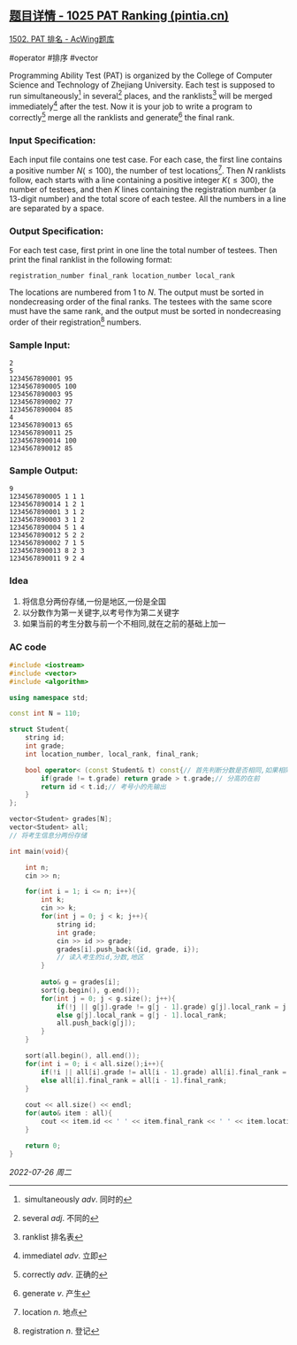 ## [题目详情 - 1025 PAT Ranking (pintia.cn)](https://pintia.cn/problem-sets/994805342720868352/problems/994805474338127872)

[1502. PAT 排名 - AcWing题库](https://www.acwing.com/problem/content/1504/)

#operator #排序 #vector 

Programming Ability Test (PAT) is organized by the College of Computer Science and Technology of Zhejiang University. Each test is supposed to run simultaneously[^1] in several[^2] places, and the ranklists[^3] will be merged immediately[^4] after the test. Now it is your job to write a program to correctly[^5] merge all the ranklists and generate[^6] the final rank.

### Input Specification:

Each input file contains one test case. For each case, the first line contains a positive number $N (≤100)$, the number of test locations[^7]. Then $N$ ranklists follow, each starts with a line containing a positive integer $K (≤300)$, the number of testees, and then $K$ lines containing the registration number (a 13-digit number) and the total score of each testee. All the numbers in a line are separated by a space.

### Output Specification:

For each test case, first print in one line the total number of testees. Then print the final ranklist in the following format:

```
registration_number final_rank location_number local_rank
```

The locations are numbered from 1 to $N$. The output must be sorted in nondecreasing order of the final ranks. The testees with the same score must have the same rank, and the output must be sorted in nondecreasing order of their registration[^8] numbers.

### Sample Input:

```in
2
5
1234567890001 95
1234567890005 100
1234567890003 95
1234567890002 77
1234567890004 85
4
1234567890013 65
1234567890011 25
1234567890014 100
1234567890012 85
```

### Sample Output:

```out
9
1234567890005 1 1 1
1234567890014 1 2 1
1234567890001 3 1 2
1234567890003 3 1 2
1234567890004 5 1 4
1234567890012 5 2 2
1234567890002 7 1 5
1234567890013 8 2 3
1234567890011 9 2 4
```

### Idea

1. 将信息分两份存储,一份是地区,一份是全国
2. 以分数作为第一关键字,以考号作为第二关键字
3. 如果当前的考生分数与前一个不相同,就在之前的基础上加一

### AC code

```cpp
#include <iostream>
#include <vector>
#include <algorithm>

using namespace std;

const int N = 110;

struct Student{
    string id;
    int grade;
    int location_number, local_rank, final_rank;

    bool operator< (const Student& t) const{// 首先判断分数是否相同,如果相同就判断考号
        if(grade != t.grade) return grade > t.grade;// 分高的在前
        return id < t.id;// 考号小的先输出
    }
};

vector<Student> grades[N];
vector<Student> all;
// 将考生信息分两份存储

int main(void){

    int n;
    cin >> n;

    for(int i = 1; i <= n; i++){
        int k;
        cin >> k;
        for(int j = 0; j < k; j++){
            string id;
            int grade;
            cin >> id >> grade;
            grades[i].push_back({id, grade, i});
            // 读入考生的id,分数,地区
        }
        
        auto& g = grades[i];
        sort(g.begin(), g.end());
        for(int j = 0; j < g.size(); j++){
            if(!j || g[j].grade != g[j - 1].grade) g[j].local_rank = j + 1;
            else g[j].local_rank = g[j - 1].local_rank;
            all.push_back(g[j]);
        }
    }

    sort(all.begin(), all.end());
    for(int i = 0; i < all.size();i++){
        if(!i || all[i].grade != all[i - 1].grade) all[i].final_rank = i + 1;
        else all[i].final_rank = all[i - 1].final_rank;
    }
    
    cout << all.size() << endl;
    for(auto& item : all){
        cout << item.id << ' ' << item.final_rank << ' ' << item.location_number << ' ' << item.local_rank << endl;
    }

    return 0;
}
```


*2022-07-26 周二*

[^1]:  simultaneously $adv.$ 同时的
[^2]: several $adj.$ 不同的
[^3]: ranklist 排名表
[^4]: immediatel $adv.$ 立即
[^5]: correctly $adv.$ 正确的
[^6]: generate $v.$ 产生
[^7]: location $n.$ 地点
[^8]: registration $n.$ 登记